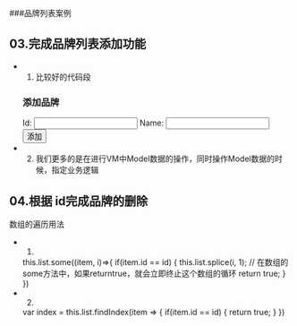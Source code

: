 ###品牌列表案例
## 03.完成品牌列表添加功能
+ 1. 比较好的代码段
    <div class="panel-heading">
        <h3 class="panel-title">添加品牌</h3>
    </div>
    <div class="panel-body form-inline">
        <label for="">
            Id:
            <input type="text" class="form-control">
        </label>
        <label for="">
            Name:
            <input type="text" class="form-control">
        </label>
        <input type="button" value="添加" class="btn btn-primary">
    </div>
+ 2. 我们更多的是在进行VM中Model数据的操作，同时操作Model数据的时候，指定业务逻辑
## 04.根据 id完成品牌的删除
数组的遍历用法
+ 1.
    this.list.some((item, i)=>{
        if(item.id == id) {
            this.list.splice(i, 1);
            // 在数组的some方法中，如果returntrue，就会立即终止这个数组的循环
            return true;
        }
    })
+ 2.
    var index =  this.list.findIndex(item => {
        if(item.id == id) {
            return true;
        }
    })  


